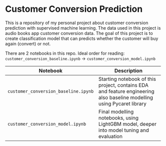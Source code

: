 # Customer Conversion Prediction
 This is a repository of my personal project about customer conversion prediction with supervised machine learning. 
 The data used in this project is audio books app customer conversion data. The goal of this project is to create classification model 
 that can predicts whether the customer will buy again (convert) or not.

There are 2 notebooks in this repo. Ideal order for reading: `customer_conversion_baseline.ipynb` -> `customer_conversion_model.ipynb`

Notebook | Description
------------- | -------------
`customer_conversion_baseline.ipynb` | Starting notebook of this project, contains EDA and feature engineering also baseline modelling using Pycaret library
`customer_conversion_model.ipynb` | Final modelling notebooks, using LightGBM model, deeper into model tuning and evaluation
